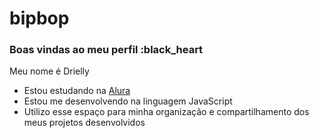 # bipbop
### Boas vindas ao meu perfil :black_heart

Meu nome é Drielly

- Estou estudando na [Alura](https://www.alura.com.br)
- Estou me desenvolvendo na linguagem JavaScript
- Utilizo esse espaço para minha organização e compartilhamento dos meus projetos desenvolvidos
